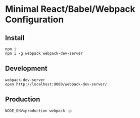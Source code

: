 # Minimal React/Babel/Webpack Configuration

## Install

```
npm i
npm i -g webpack webpack-dev-server
```

## Development

```
webpack-dev-server
open http://localhost:8080/webpack-dev-server/
```

## Production

```
NODE_ENV=production webpack -p
```
